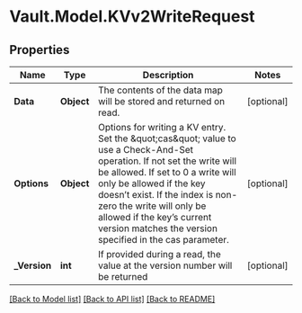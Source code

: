 # Vault.Model.KVv2WriteRequest

## Properties

Name | Type | Description | Notes
------------ | ------------- | ------------- | -------------
**Data** | **Object** | The contents of the data map will be stored and returned on read. | [optional] 
**Options** | **Object** | Options for writing a KV entry. Set the \&quot;cas\&quot; value to use a Check-And-Set operation. If not set the write will be allowed. If set to 0 a write will only be allowed if the key doesn’t exist. If the index is non-zero the write will only be allowed if the key’s current version matches the version specified in the cas parameter. | [optional] 
**_Version** | **int** | If provided during a read, the value at the version number will be returned | [optional] 


[[Back to Model list]](../README.md#documentation-for-models) [[Back to API list]](../README.md#documentation-for-api-endpoints) [[Back to README]](../README.md)

